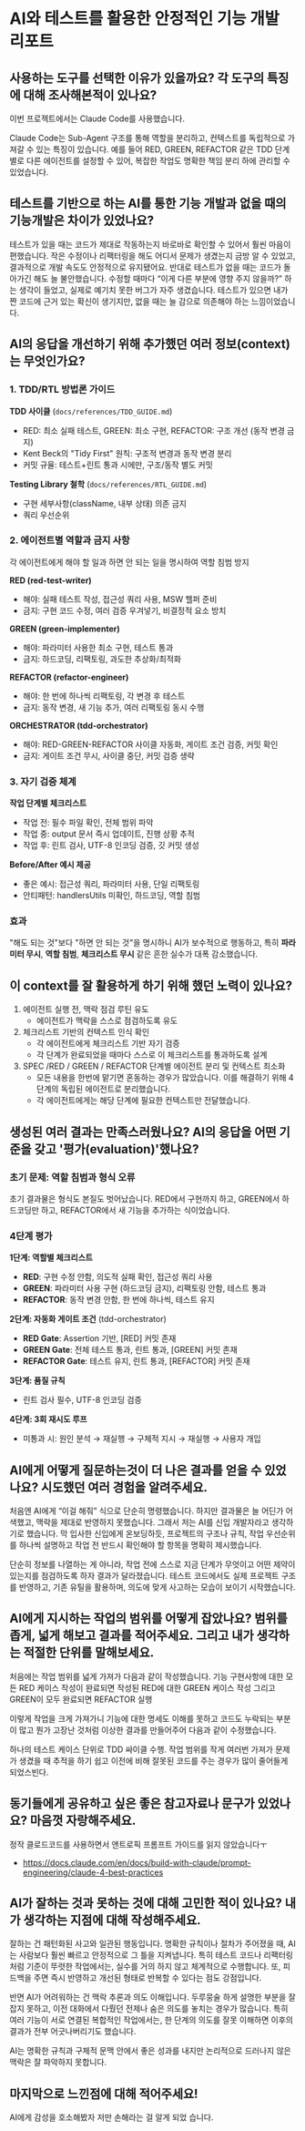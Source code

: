 # AI와 테스트를 활용한 안정적인 기능 개발 리포트

## 사용하는 도구를 선택한 이유가 있을까요? 각 도구의 특징에 대해 조사해본적이 있나요?

이번 프로젝트에서는 Claude Code를 사용했습니다.

Claude Code는 Sub-Agent 구조를 통해 역할을 분리하고, 컨텍스트를 독립적으로 가져갈 수 있는 특징이 있습니다. 예를 들어 RED, GREEN, REFACTOR 같은 TDD 단계별로 다른 에이전트를 설정할 수 있어, 복잡한 작업도 명확한 책임 분리 하에 관리할 수 있었습니다.

## 테스트를 기반으로 하는 AI를 통한 기능 개발과 없을 때의 기능개발은 차이가 있었나요?

테스트가 있을 때는 코드가 제대로 작동하는지 바로바로 확인할 수 있어서 훨씬 마음이 편했습니다. 작은 수정이나 리팩터링을 해도 어디서 문제가 생겼는지 금방 알 수 있었고, 결과적으로 개발 속도도 안정적으로 유지됐어요. 반대로 테스트가 없을 때는 코드가 돌아가긴 해도 늘 불안했습니다. 수정할 때마다 “이게 다른 부분에 영향 주지 않을까?” 하는 생각이 들었고, 실제로 예기치 못한 버그가 자주 생겼습니다. 테스트가 있으면 내가 짠 코드에 근거 있는 확신이 생기지만, 없을 때는 늘 감으로 의존해야 하는 느낌이었습니다.

## AI의 응답을 개선하기 위해 추가했던 여러 정보(context)는 무엇인가요?

### 1. TDD/RTL 방법론 가이드

**TDD 사이클** (`docs/references/TDD_GUIDE.md`)

- RED: 최소 실패 테스트, GREEN: 최소 구현, REFACTOR: 구조 개선 (동작 변경 금지)
- Kent Beck의 "Tidy First" 원칙: 구조적 변경과 동작 변경 분리
- 커밋 규율: 테스트+린트 통과 시에만, 구조/동작 별도 커밋

**Testing Library 철학** (`docs/references/RTL_GUIDE.md`)

- 구현 세부사항(className, 내부 상태) 의존 금지
- 쿼리 우선순위

### 2. 에이전트별 역할과 금지 사항

각 에이전트에게 해야 할 일과 하면 안 되는 일을 명시하여 역할 침범 방지

**RED (red-test-writer)**

- 해야: 실패 테스트 작성, 접근성 쿼리 사용, MSW 헬퍼 준비
- 금지: 구현 코드 수정, 여러 검증 우겨넣기, 비결정적 요소 방치

**GREEN (green-implementer)**

- 해야: 파라미터 사용한 최소 구현, 테스트 통과
- 금지: 하드코딩, 리팩토링, 과도한 추상화/최적화

**REFACTOR (refactor-engineer)**

- 해야: 한 번에 하나씩 리팩토링, 각 변경 후 테스트
- 금지: 동작 변경, 새 기능 추가, 여러 리팩토링 동시 수행

**ORCHESTRATOR (tdd-orchestrator)**

- 해야: RED-GREEN-REFACTOR 사이클 자동화, 게이트 조건 검증, 커밋 확인
- 금지: 게이트 조건 무시, 사이클 중단, 커밋 검증 생략

### 3. 자기 검증 체계

**작업 단계별 체크리스트**

- 작업 전: 필수 파일 확인, 전체 범위 파악
- 작업 중: output 문서 즉시 업데이트, 진행 상황 추적
- 작업 후: 린트 검사, UTF-8 인코딩 검증, 깃 커밋 생성

**Before/After 예시 제공**

- 좋은 예시: 접근성 쿼리, 파라미터 사용, 단일 리팩토링
- 안티패턴: handlersUtils 미확인, 하드코딩, 역할 침범

### 효과

"해도 되는 것"보다 "하면 안 되는 것"을 명시하니 AI가 보수적으로 행동하고, 특히 **파라미터 무시**, **역할 침범**, **체크리스트 무시** 같은 흔한 실수가 대폭 감소했습니다.

## 이 context를 잘 활용하게 하기 위해 했던 노력이 있나요?

1. 에이전트 실행 전, 맥락 점검 루틴 유도
   - 에이전트가 맥락을 스스로 점검하도록 유도
2. 체크리스트 기반의 컨텍스트 인식 확인
   - 각 에이전트에게 체크리스트 기반 자기 검증
   - 각 단계가 완료되었을 때마다 스스로 이 체크리스트를 통과하도록 설계
3. SPEC /RED / GREEN / REFACTOR 단계별 에이전트 분리 및 컨텍스트 최소화
   - 모든 내용을 한번에 맡기면 혼동하는 경우가 많았습니다. 이를 해결하기 위해 4단계의 독립된 에이전트로 분리했습니다.
   - 각 에이전트에게는 해당 단계에 필요한 컨텍스트만 전달했습니다.

## 생성된 여러 결과는 만족스러웠나요? AI의 응답을 어떤 기준을 갖고 '평가(evaluation)'했나요?

### 초기 문제: 역할 침범과 형식 오류

초기 결과물은 형식도 본질도 벗어났습니다. RED에서 구현까지 하고, GREEN에서 하드코딩만 하고, REFACTOR에서 새 기능을 추가하는 식이었습니다.

### 4단계 평가

**1단계: 역할별 체크리스트**

- **RED**: 구현 수정 안함, 의도적 실패 확인, 접근성 쿼리 사용
- **GREEN**: 파라미터 사용 구현 (하드코딩 금지), 리팩토링 안함, 테스트 통과
- **REFACTOR**: 동작 변경 안함, 한 번에 하나씩, 테스트 유지

**2단계: 자동화 게이트 조건** (tdd-orchestrator)

- **RED Gate**: Assertion 기반, [RED] 커밋 존재
- **GREEN Gate**: 전체 테스트 통과, 린트 통과, [GREEN] 커밋 존재
- **REFACTOR Gate**: 테스트 유지, 린트 통과, [REFACTOR] 커밋 존재

**3단계: 품질 규칙**

- 린트 검사 필수, UTF-8 인코딩 검증

**4단계: 3회 재시도 루프**

- 미통과 시: 원인 분석 → 재실행 → 구체적 지시 → 재실행 → 사용자 개입

## AI에게 어떻게 질문하는것이 더 나은 결과를 얻을 수 있었나요? 시도했던 여러 경험을 알려주세요.

처음엔 AI에게 “이걸 해줘” 식으로 단순히 명령했습니다. 하지만 결과물은 늘 어딘가 어색했고, 맥락을 제대로 반영하지 못했습니다. 그래서 저는 AI를 신입 개발자라고 생각하기로 했습니다. 막 입사한 신입에게 온보딩하듯, 프로젝트의 구조나 규칙, 작업 우선순위를 하나씩 설명하고 작업 전 반드시 확인해야 할 항목을 명확히 제시했습니다.

단순히 정보를 나열하는 게 아니라, 작업 전에 스스로 지금 단계가 무엇이고 어떤 제약이 있는지를 점검하도록 하자 결과가 달라졌습니다. 테스트 코드에서도 실제 프로젝트 구조를 반영하고, 기존 유틸을 활용하며, 의도에 맞게 사고하는 모습이 보이기 시작했습니다.

## AI에게 지시하는 작업의 범위를 어떻게 잡았나요? 범위를 좁게, 넓게 해보고 결과를 적어주세요. 그리고 내가 생각하는 적절한 단위를 말해보세요.

처음에는 작업 범위를 넓게 가져가 다음과 같이 작성했습니다. 기능 구현사항에 대한 모든 RED 케이스 작성이 완료되면 작성된 RED에 대한 GREEN 케이스 작성 그리고 GREEN이 모두 완료되면 REFACTOR 실행

이렇게 작업을 크게 가져가니 기능에 대한 명세도 이해를 못하고 코드도 누락되는 부분이 많고 뭔가 고장난 것처럼 이상한 결과를 만들어주어 다음과 같이 수정했습니다.

하나의 테스트 케이스 단위로 TDD 싸이클 수행. 작업 범위를 작게 여러번 가져가 문제가 생겼을 때 추적을 하기 쉽고 이전에 비해 잘못된 코드를 주는 경우가 많이 줄어들게 되었스빈다.

## 동기들에게 공유하고 싶은 좋은 참고자료나 문구가 있었나요? 마음껏 자랑해주세요.

정작 클로드코드를 사용하면서 앤트로픽 프롬프트 가이드를 읽지 않았습니다ㅜ

- https://docs.claude.com/en/docs/build-with-claude/prompt-engineering/claude-4-best-practices

## AI가 잘하는 것과 못하는 것에 대해 고민한 적이 있나요? 내가 생각하는 지점에 대해 작성해주세요.

잘하는 건 패턴화된 사고와 일관된 행동입니다. 명확한 규칙이나 절차가 주어졌을 때, AI는 사람보다 훨씬 빠르고 안정적으로 그 틀을 지켜냅니다. 특히 테스트 코드나 리팩터링처럼 기준이 뚜렷한 작업에서는, 실수를 거의 하지 않고 체계적으로 수행합니다. 또, 피드백을 주면 즉시 반영하고 개선된 형태로 반복할 수 있다는 점도 강점입니다.

반면 AI가 어려워하는 건 맥락 추론과 의도 이해입니다. 두루뭉술 하게 설명한 부분을 잘 잡지 못하고, 이전 대화에서 다뤘던 전제나 숨은 의도를 놓치는 경우가 많습니다. 특히 여러 기능이 서로 연결된 복합적인 작업에서는, 한 단계의 의도를 잘못 이해하면 이후의 결과가 전부 어긋나버리기도 했습니다.

AI는 명확한 규칙과 구체적 문맥 안에서 좋은 성과를 내지만 논리적으로 드러나지 않은 맥락은 잘 파악하지 못합니다.

## 마지막으로 느낀점에 대해 적어주세요!

AI에게 감성을 호소해봤자 저만 손해라는 걸 알게 되었
습니다.

